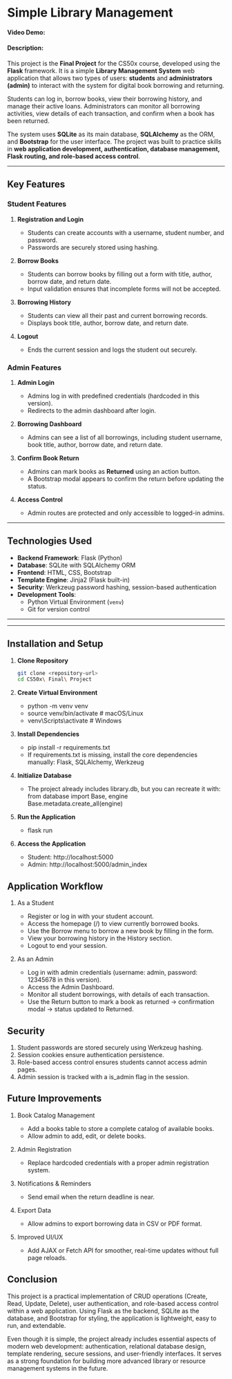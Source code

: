 # Simple Library Management
#### Video Demo: 
#### Description: 

This project is the **Final Project** for the CS50x course, developed using the **Flask** framework. It is a simple **Library Management System** web application that allows two types of users: **students** and **administrators (admin)** to interact with the system for digital book borrowing and returning.

Students can log in, borrow books, view their borrowing history, and manage their active loans. Administrators can monitor all borrowing activities, view details of each transaction, and confirm when a book has been returned.

The system uses **SQLite** as its main database, **SQLAlchemy** as the ORM, and **Bootstrap** for the user interface. The project was built to practice skills in **web application development, authentication, database management, Flask routing, and role-based access control**.

---

## Key Features

### Student Features
1. **Registration and Login**
   - Students can create accounts with a username, student number, and password.
   - Passwords are securely stored using hashing.

2. **Borrow Books**
   - Students can borrow books by filling out a form with title, author, borrow date, and return date.
   - Input validation ensures that incomplete forms will not be accepted.

3. **Borrowing History**
   - Students can view all their past and current borrowing records.
   - Displays book title, author, borrow date, and return date.

4. **Logout**
   - Ends the current session and logs the student out securely.

### Admin Features
1. **Admin Login**
   - Admins log in with predefined credentials (hardcoded in this version).
   - Redirects to the admin dashboard after login.

2. **Borrowing Dashboard**
   - Admins can see a list of all borrowings, including student username, book title, author, borrow date, and return date.

3. **Confirm Book Return**
   - Admins can mark books as **Returned** using an action button.
   - A Bootstrap modal appears to confirm the return before updating the status.

4. **Access Control**
   - Admin routes are protected and only accessible to logged-in admins.

---

## Technologies Used

- **Backend Framework**: Flask (Python)
- **Database**: SQLite with SQLAlchemy ORM
- **Frontend**: HTML, CSS, Bootstrap
- **Template Engine**: Jinja2 (Flask built-in)
- **Security**: Werkzeug password hashing, session-based authentication
- **Development Tools**:
  - Python Virtual Environment (`venv`)
  - Git for version control

---


---

## Installation and Setup

1. **Clone Repository**
   ```bash
   git clone <repository-url>
   cd CS50x\ Final\ Project

2. **Create Virtual Environment**
    - python -m venv venv
    - source venv/bin/activate   # macOS/Linux
    - venv\Scripts\activate      # Windows

3. **Install Dependencies**
    - pip install -r requirements.txt
    - If requirements.txt is missing, install the core dependencies manually: Flask, SQLAlchemy, Werkzeug

4. **Initialize Database**
    - The project already includes library.db, but you can recreate it with:  
    from database import Base, engine  
    Base.metadata.create_all(engine)

5. **Run the Application**
    - flask run

6. **Access the Application**
    - Student: http://localhost:5000
    - Admin: http://localhost:5000/admin_index

## Application Workflow

1. As a Student
    - Register or log in with your student account.
    - Access the homepage (/) to view currently borrowed books.
    - Use the Borrow menu to borrow a new book by filling in the form.
    - View your borrowing history in the History section.
    - Logout to end your session.

2. As an Admin
    - Log in with admin credentials (username: admin, password: 12345678 in this version).
    - Access the Admin Dashboard.
    - Monitor all student borrowings, with details of each transaction.
    - Use the Return button to mark a book as returned → confirmation modal → status updated to Returned.

## Security
1. Student passwords are stored securely using Werkzeug hashing.
2. Session cookies ensure authentication persistence.
3. Role-based access control ensures students cannot access admin pages.
4. Admin session is tracked with a is_admin flag in the session.

## Future Improvements
1. Book Catalog Management
    - Add a books table to store a complete catalog of available books.
    - Allow admin to add, edit, or delete books.

2. Admin Registration
    - Replace hardcoded credentials with a proper admin registration system.

3. Notifications & Reminders
    - Send email when the return deadline is near.

4. Export Data
    - Allow admins to export borrowing data in CSV or PDF format.

5. Improved UI/UX
    - Add AJAX or Fetch API for smoother, real-time updates without full page reloads.

## Conclusion
This project is a practical implementation of CRUD operations (Create, Read, Update, Delete), user authentication, and role-based access control within a web application. Using Flask as the backend, SQLite as the database, and Bootstrap for styling, the application is lightweight, easy to run, and extendable.

Even though it is simple, the project already includes essential aspects of modern web development: authentication, relational database design, template rendering, secure sessions, and user-friendly interfaces. It serves as a strong foundation for building more advanced library or resource management systems in the future.


